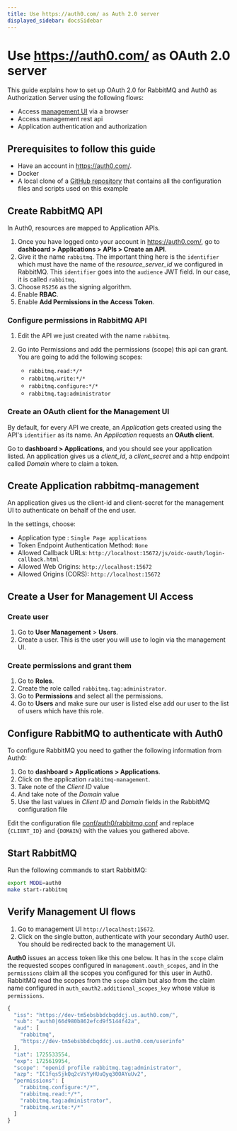 ```yaml
---
title: Use https://auth0.com/ as Auth 2.0 server
displayed_sidebar: docsSidebar
---
```

<!--
Copyright (c) 2007-2024 Broadcom. All Rights Reserved. The term "Broadcom" refers to Broadcom Inc. and/or its subsidiaries.

All rights reserved. This program and the accompanying materials
are made available under the terms of the under the Apache License,
Version 2.0 (the "License”); you may not use this file except in compliance
with the License. You may obtain a copy of the License at

https://www.apache.org/licenses/LICENSE-2.0

Unless required by applicable law or agreed to in writing, software
distributed under the License is distributed on an "AS IS" BASIS,
WITHOUT WARRANTIES OR CONDITIONS OF ANY KIND, either express or implied.
See the License for the specific language governing permissions and
limitations under the License.
-->

# Use https://auth0.com/ as OAuth 2.0 server

This guide explains how to set up OAuth 2.0 for RabbitMQ
and Auth0 as Authorization Server using the following flows:

* Access [management UI](./management/) via a browser
* Access management rest api
* Application authentication and authorization

## Prerequisites to follow this guide

* Have an account in https://auth0.com/.
* Docker
* A local clone of a [GitHub repository](https://github.com/rabbitmq/rabbitmq-oauth2-tutorial) that contains all the configuration files and scripts used on this example

## Create RabbitMQ API

In Auth0, resources are mapped to Application APIs.

1. Once you have logged onto your account in https://auth0.com/, go to **dashboard > Applications > APIs > Create an API**.
2. Give it the name `rabbitmq`. The important thing here is the `identifier` which must have the name of the *resource_server_id* we configured in RabbitMQ. This `identifier` goes into the `audience` JWT field. In our case, it is called `rabbitmq`.
3. Choose `RS256` as the signing algorithm.
4. Enable **RBAC**.
5. Enable **Add Permissions in the Access Token**.

### Configure permissions in RabbitMQ API

1. Edit the API we just created with the name `rabbitmq`.
2. Go into Permissions and add the permissions (scope) this api can grant. You are going to add the following scopes:

	* `rabbitmq.read:*/*`
	* `rabbitmq.write:*/*`
	* `rabbitmq.configure:*/*`
	* `rabbitmq.tag:administrator`

### Create an OAuth client for the Management UI

By default, for every API we create, an *Application* gets created using the API's `identifier` as its name.
An *Application* requests an **OAuth client**.

Go to **dashboard > Applications**, and you should see your application listed. An application gives us a *client_id*, a *client_secret* and a http endpoint called *Domain* where to claim a token.

## Create Application rabbitmq-management

An application gives us the client-id and client-secret for the management UI to authenticate on behalf
of the end user.

In the settings, choose:

* Application type : `Single Page applications`
* Token Endpoint Authentication Method:  `None`
* Allowed Callback URLs: `http://localhost:15672/js/oidc-oauth/login-callback.html`
* Allowed Web Origins: `http://localhost:15672`
* Allowed Origins (CORS): `http://localhost:15672`


## Create a User for Management UI Access

### Create user

1. Go to **User Management** > **Users**.
2. Create a user. This is the user you will use to login via the management UI.

### Create permissions and grant them

1. Go to **Roles**.
2. Create the role called `rabbitmq.tag:administrator`.
3. Go to **Permissions** and select all the permissions.
4. Go to **Users** and make sure our user is listed else add our user to the
list of users which have this role.

## Configure RabbitMQ to authenticate with Auth0

To configure RabbitMQ you need to gather the following information from Auth0:

1. Go to **dashboard > Applications > Applications**.
2. Click on the application `rabbitmq-management`.
3. Take note of the *Client ID* value
4. And take note of the *Domain* value
5. Use the last values in *Client ID* and *Domain* fields in the RabbitMQ configuration file

Edit the configuration file [conf/auth0/rabbitmq.conf](https://github.com/rabbitmq/rabbitmq-oauth2-tutorial/blob/main/conf/auth0/rabbitmq.conf) and replace `{CLIENT_ID}` and `{DOMAIN}` with the
values you gathered above.

## Start RabbitMQ

Run the following commands to start RabbitMQ:

```bash
export MODE=auth0
make start-rabbitmq
```

## Verify Management UI flows

1. Go to management UI `http://localhost:15672`.
2. Click on the single button, authenticate with your secondary Auth0 user. You should be redirected back to the management UI.

**Auth0** issues an access token like this one below. It has in the `scope` claim
the requested scopes configured in `management.oauth_scopes`, and in the `permissions` claim all the scopes you configured for this user in Auth0. RabbitMQ read the scopes from the `scope` claim but also from the claim name configured in `auth_oauth2.additional_scopes_key` whose value is `permissions`.

```javascript
{
  "iss": "https://dev-tm5ebsbbdcbqddcj.us.auth0.com/",
  "sub": "auth0|66d980b862efcd9f5144f42a",
  "aud": [
    "rabbitmq",
    "https://dev-tm5ebsbbdcbqddcj.us.auth0.com/userinfo"
  ],
  "iat": 1725533554,
  "exp": 1725619954,
  "scope": "openid profile rabbitmq.tag:administrator",
  "azp": "IC1fqsSjkQq2cVsYyHUuQyq30OAYuUv2",
  "permissions": [
    "rabbitmq.configure:*/*",
    "rabbitmq.read:*/*",
    "rabbitmq.tag:administrator",
    "rabbitmq.write:*/*"
  ]
}
```

